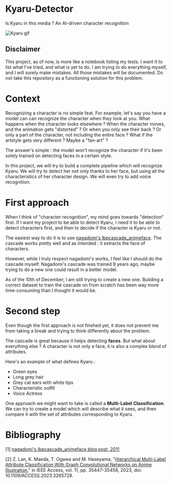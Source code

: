 # Kyaru-Detector
Is Kyaru in this media ? An AI-driven character recognition

![Kyaru gif](https://media1.tenor.com/m/a-0lShMId-sAAAAC/karyl.gif)

## Disclaimer

This project, as of now, is more like a notebook listing my tests. I want it to list what I've tried, and what is yet to do.
I am trying to do everything myself, and I will surely make mistakes. All those mistakes will be documented. Do not take this repository as a functioning solution for this problem. 

# Context

Recognizing a character is no simple feat. For example, let's say you have a model can can recognize the character when they look at you. What happens when the character looks elsewhere ? When the character moves, and the animation gets "distorted" ? Or when you only see their back ? Or only a part of the character, not including the entire face ? What if the artstyle gets very different ? Maybe a "fan-art" ? 

The answer's simple : the model won't recognize the character if it's been solely trained on detecting faces in a certain style.

In this project, we will try to build a complete pipeline which will recognize Kyaru. We will try to detect her not only thanks to her face, but using all the characteristics of her character design. We will even try to add voice recognition.

# First approach

When I think of "character recognition", my mind goes towards "detection" first. If I want my project to be able to detect Kyaru, I need it to be able to detect characters first, and then to decide if the character is Kyaru or not.

The easiest way to do it is to use [nagadomi's lbpcascade_animeface](https://github.com/nagadomi/lbpcascade_animeface/tree/master). The cascade works pretty well and as intended : it extracts the face of characters.

However, while I truly respect nagadomi's works, I feel like I should do the cascade myself. Nagadomi's cascade was trained 9 years ago, maybe trying to do a new one could result in a better model.

As of the 10th of December, I am still trying to create a new one. Building a correct dataset to train the cascade on from scratch has been way more time-consuming than I thought it would be.

# Second step

Even though the first approach is not finshed yet, it does not prevent me from taking a break and trying to think differently about the problem.

The cascade is great because it helps detecting **faces**. But what about everything else ? A character is not only a face, it is also a complex blend of attributes.

Here's an example of what defines Kyaru : 
- Green eyes
- Long grey hair
- Grey cat ears with white tips
- Characteristic outfit
- Voice Actress

One approach we might want to take is called a **Multi-Label Classification**. We can try to create a model which will describe what it sees, and then compare it with the set of attributes corresponding to Kyaru.


# Bibliography

[1] [nagadomi's lbpcascade_animeface blog post, 2011](https://ultraist.hatenablog.com/entry/20110718/1310965532)

[2] Z. Lan, K. Maeda, T. Ogawa and M. Haseyama, "[Hierarchical Multi-Label Attribute Classification With Graph Convolutional Networks on Anime Illustration](https://ieeexplore.ieee.org/document/10097719)," in IEEE Access, vol. 11, pp. 35447-35456, 2023, doi: 10.1109/ACCESS.2023.3265728.

